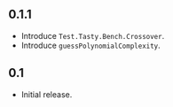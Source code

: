 ## 0.1.1

* Introduce `Test.Tasty.Bench.Crossover`.
* Introduce `guessPolynomialComplexity`.

## 0.1

* Initial release.
